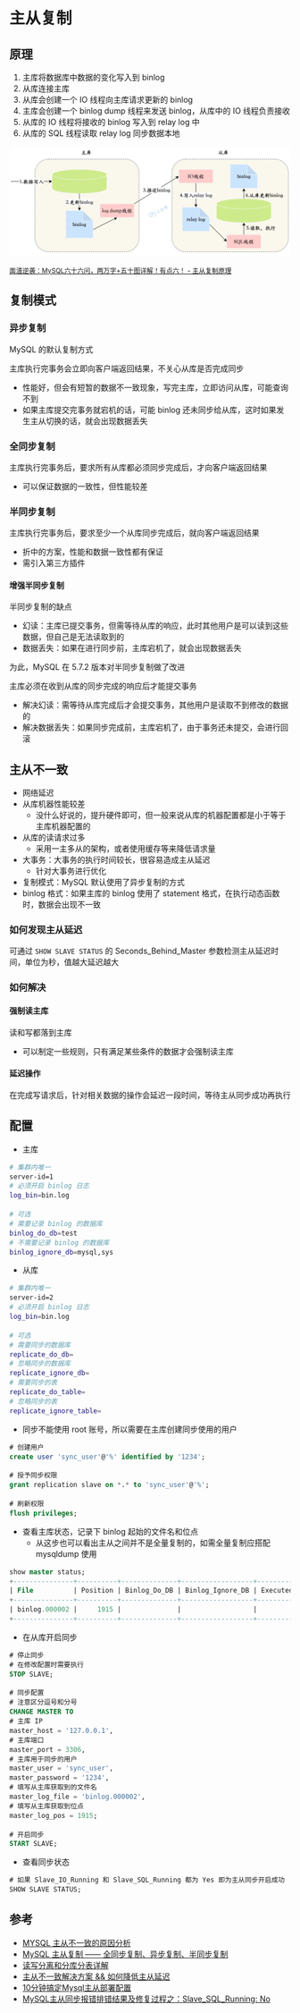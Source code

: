 # 主从复制

## 原理

1. 主库将数据库中数据的变化写入到 binlog
2. 从库连接主库
3. 从库会创建一个 IO 线程向主库请求更新的 binlog
4. 主库会创建一个 binlog dump 线程来发送 binlog，从库中的 IO 线程负责接收
5. 从库的 IO 线程将接收的 binlog 写入到 relay log 中
6. 从库的 SQL 线程读取 relay log 同步数据本地

![](./md.assets/master_slave_copy.png)

<small>[面渣逆袭：MySQL六十六问，两万字+五十图详解！有点六！ - 主从复制原理](https://mp.weixin.qq.com/s?__biz=MzkwODE5ODM0Ng==&mid=2247491831&idx=1&sn=ef4b4bfa81c00db71768dc6600a0916a&chksm=c0cf0852f7b88144460749605fbd6da0b34ca614a41cfec6315d5a61833a1ae0b5bcc1fb76b3&scene=178&cur_album_id=2041709347461709827#rd)</small>

## 复制模式

### 异步复制

MySQL 的默认复制方式

主库执行完事务会立即向客户端返回结果，不关心从库是否完成同步

- 性能好，但会有短暂的数据不一致现象，写完主库，立即访问从库，可能查询不到
- 如果主库提交完事务就宕机的话，可能 binlog 还未同步给从库，这时如果发生主从切换的话，就会出现数据丢失

### 全同步复制

主库执行完事务后，要求所有从库都必须同步完成后，才向客户端返回结果

- 可以保证数据的一致性，但性能较差

### 半同步复制

主库执行完事务后，要求至少一个从库同步完成后，就向客户端返回结果

- 折中的方案，性能和数据一致性都有保证
- 需引入第三方插件

#### 增强半同步复制

半同步复制的缺点

- 幻读：主库已提交事务，但需等待从库的响应，此时其他用户是可以读到这些数据，但自己是无法读取到的
- 数据丢失：如果在进行同步前，主库宕机了，就会出现数据丢失

为此，MySQL 在 5.7.2 版本对半同步复制做了改进

主库必须在收到从库的同步完成的响应后才能提交事务

- 解决幻读：需等待从库完成后才会提交事务，其他用户是读取不到修改的数据的
- 解决数据丢失：如果同步完成前，主库宕机了，由于事务还未提交，会进行回滚

## 主从不一致

- 网络延迟
- 从库机器性能较差
  - 没什么好说的，提升硬件即可，但一般来说从库的机器配置都是小于等于主库机器配置的
- 从库的读请求过多
  - 采用一主多从的架构，或者使用缓存等来降低请求量
- 大事务：大事务的执行时间较长，很容易造成主从延迟
  - 针对大事务进行优化
- 复制模式：MySQL 默认使用了异步复制的方式
- binlog 格式：如果主库的 binlog 使用了 statement 格式，在执行动态函数时，数据会出现不一致

### 如何发现主从延迟

可通过 `SHOW SLAVE STATUS` 的 Seconds_Behind_Master 参数检测主从延迟时间，单位为秒，值越大延迟越大

### 如何解决

#### 强制读主库

读和写都落到主库

- 可以制定一些规则，只有满足某些条件的数据才会强制读主库

#### 延迟操作

在完成写请求后，针对相关数据的操作会延迟一段时间，等待主从同步成功再执行

## 配置

- 主库

```bash
# 集群内唯一
server-id=1
# 必须开启 binlog 日志
log_bin=bin.log

# 可选
# 需要记录 binlog 的数据库
binlog_do_db=test
# 不需要记录 binlog 的数据库
binlog_ignore_db=mysql,sys
```

- 从库

```bash
# 集群内唯一
server-id=2
# 必须开启 binlog 日志
log_bin=bin.log

# 可选
# 需要同步的数据库
replicate_do_db=
# 忽略同步的数据库
replicate_ignore_db=
# 需要同步的表
replicate_do_table=
# 忽略同步的表
replicate_ignore_table=
```

- 同步不能使用 root 账号，所以需要在主库创建同步使用的用户

```sql
# 创建用户
create user 'sync_user'@'%' identified by '1234';

# 授予同步权限
grant replication slave on *.* to 'sync_user'@'%';

# 刷新权限
flush privileges;
```

- 查看主库状态，记录下 binlog 起始的文件名和位点
  - 从这步也可以看出主从之间并不是全量复制的，如需全量复制应搭配 mysqldump 使用

```sql
show master status;
+---------------+----------+--------------+------------------+-------------------+
| File          | Position | Binlog_Do_DB | Binlog_Ignore_DB | Executed_Gtid_Set |
+---------------+----------+--------------+------------------+-------------------+
| binlog.000002 |     1915 |              |                  |                   |
+---------------+----------+--------------+------------------+-------------------+
```

- 在从库开启同步

```sql
# 停止同步
# 在修改配置时需要执行
STOP SLAVE;

# 同步配置
# 注意区分逗号和分号
CHANGE MASTER TO
# 主库 IP
master_host = '127.0.0.1',
# 主库端口
master_port = 3306,
# 主库用于同步的用户
master_user = 'sync_user',
master_password = '1234',
# 填写从主库获取到的文件名
master_log_file = 'binlog.000002',
# 填写从主库获取到位点
master_log_pos = 1915;

# 开启同步
START SLAVE;
```

- 查看同步状态

```sql
# 如果 Slave_IO_Running 和 Slave_SQL_Running 都为 Yes 即为主从同步开启成功
SHOW SLAVE STATUS;
```

## 参考

- [MYSQL 主从不一致的原因分析](https://blog.csdn.net/qq_34675369/article/details/136681359)
- [MySQL 主从复制 —— 全同步复制、异步复制、半同步复制](https://juejin.cn/post/7269953746851266620)
- [读写分离和分库分表详解](https://javaguide.cn/high-performance/read-and-write-separation-and-library-subtable.html)
- [主从不一致解决方案 && 如何降低主从延迟](https://www.cnblogs.com/hi3254014978/p/17103899.html)
- [10分钟搞定Mysql主从部署配置](https://www.cnblogs.com/zer0Black/p/18196054)
- [MySQL主从同步报错排错结果及修复过程之：Slave_SQL_Running: No](https://blog.csdn.net/eagle89/article/details/105881752)
